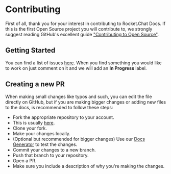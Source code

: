 # Contributing

First of all, thank you for your interest in contributing to Rocket.Chat Docs.
If this is the first Open Source project you will contribute to,
we strongly suggest reading GitHub's excellent guide
["Contributing to Open Source"](https://guides.github.com/activities/contributing-to-open-source/).

## Getting Started

You can find a list of issues [here](https://github.com/RocketChat/Rocket.Chat.Docs/issues).
When you find something you would like to work on just comment on it and we will add an __In Progress__ label.

## Creating a new PR

When making small changes like typos and such, you can edit the file directly on GitHub, but if you are making bigger changes or adding new files to the docs, is recommended to follow these steps:

- Fork the appropriate repository to your account.
- This is usually [here](https://github.com/RocketChat/Rocket.Chat.Docs).
- Clone your fork.
- Make your changes locally.
- (Optional but recommended for bigger changes) Use our [Docs Generator](https://github.com/RocketChat/Rocket.Chat.Docs.Generator) to test the changes.
- Commit your changes to a new branch.
- Push that branch to your repository.
- Open a PR.
- Make sure you include a description of why you're making the changes.

<!--

TODO: Un-document this section after the docs structure change

## Adding new files and folders

Before adding new files to the docs, be sure to mind the structure of the docs. Also avoid creating complex folder structures, please do not add more than 2 subfolders.

Here is a short map of the current structure:

- Contributing: All instructions about how to contribute to Rocket.Chat goes here;
- Getting support: Here you can find how to get support;
- Deployment: This section is dedicated to automated deployments;
- Installation: In this section you can find guides for manual installation;
- Server Configuration and Maintenance: Here you can find how to configure and maintain your server, this is where things like proxy configuration and multiple instance handling guides goes;
- User Guides: This section is dedicated to teach end users how to use rocket chat as a user. There should __not__ be any administration guides here;
- Administration: This section is dedicated to the admin screen. This section is divided into three categories:
    - Administration Tools: In this section we have tools like Mailer and User managing;
    - Administration Settings: All the settings that alter how Rocket.Chat behaves;
    - Administration Integrations: Things like webhooks,bots, Oauth ...
- Developer guides: Here you can find documentation on how to develop in Rocket.Chat. This section is divided into different categories:
    - Basic Developer Guides: Here you can find how to star developing in Rocket.Chat, like how to start the server, and basic information on our structure;
    - UI Documentation: Here you can find documentation on our UI components and how to use them;
    - Back End Documentation: Here you can find documentation on our back end methods and how to use them;
    - Rest API: Here you can find documentation on our REST API and how to use it;
    - RealTime API: Here you can find documentation on our RealTime API and how to use it;
    - LiveChat API: Here you can find documentation on our LiveChat API and how to use it;
- Community CookBook: Here you can find integrations, guides and Rocket.Chat usages created by the community that stray away from Rocket.Chat main idea.
-->
